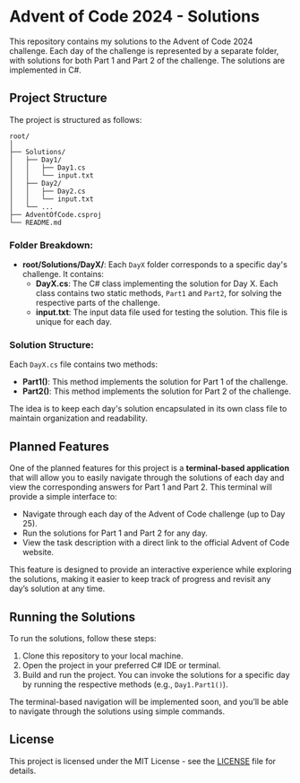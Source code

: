 # Advent of Code 2024 - Solutions

This repository contains my solutions to the Advent of Code 2024 challenge. Each day of the challenge is represented by a separate folder, with solutions for both Part 1 and Part 2 of the challenge. The solutions are implemented in C#.

## Project Structure

The project is structured as follows:

```
root/
│
├── Solutions/
│   ├── Day1/
│   │   ├── Day1.cs
│   │   └── input.txt
│   ├── Day2/
│   │   ├── Day2.cs
│   │   └── input.txt
│   └── ...
├── AdventOfCode.csproj
└── README.md
```

### Folder Breakdown:
- **root/Solutions/DayX/**: Each `DayX` folder corresponds to a specific day's challenge. It contains:
  - **DayX.cs**: The C# class implementing the solution for Day X. Each class contains two static methods, `Part1` and `Part2`, for solving the respective parts of the challenge.
  - **input.txt**: The input data file used for testing the solution. This file is unique for each day.

### Solution Structure:

Each `DayX.cs` file contains two methods:
- **Part1()**: This method implements the solution for Part 1 of the challenge.
- **Part2()**: This method implements the solution for Part 2 of the challenge.

The idea is to keep each day's solution encapsulated in its own class file to maintain organization and readability.

## Planned Features

One of the planned features for this project is a **terminal-based application** that will allow you to easily navigate through the solutions of each day and view the corresponding answers for Part 1 and Part 2. This terminal will provide a simple interface to:

- Navigate through each day of the Advent of Code challenge (up to Day 25).
- Run the solutions for Part 1 and Part 2 for any day.
- View the task description with a direct link to the official Advent of Code website.

This feature is designed to provide an interactive experience while exploring the solutions, making it easier to keep track of progress and revisit any day’s solution at any time.

## Running the Solutions

To run the solutions, follow these steps:

1. Clone this repository to your local machine.
2. Open the project in your preferred C# IDE or terminal.
3. Build and run the project. You can invoke the solutions for a specific day by running the respective methods (e.g., `Day1.Part1()`).

The terminal-based navigation will be implemented soon, and you’ll be able to navigate through the solutions using simple commands.

## License

This project is licensed under the MIT License - see the [LICENSE](LICENSE) file for details.
